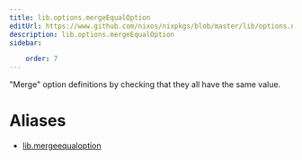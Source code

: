 ```yaml
---
title: lib.options.mergeEqualOption
editUrl: https://www.github.com/nixos/nixpkgs/blob/master/lib/options.nix#L256C22
description: lib.options.mergeEqualOption
sidebar:

    order: 7
---
```


"Merge" option definitions by checking that they all have the same value.


# Aliases

- [lib.mergeequaloption](/nix-doc-comments/reference/lib/lib-mergeequaloption)


